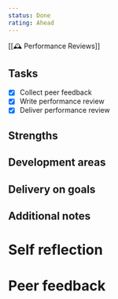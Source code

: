 ```yaml
---
status: Done
rating: Ahead
---
```


[[🕰️ Performance Reviews]]

## Tasks
* [x] Collect peer feedback
* [x] Write performance review
* [x] Deliver performance review

## Strengths

## Development areas

## Delivery on goals

## Additional notes

# Self reflection

# Peer feedback
